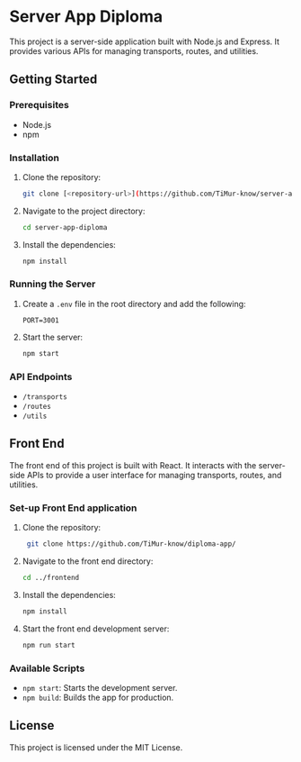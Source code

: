 # Server App Diploma

This project is a server-side application built with Node.js and Express. It provides various APIs for managing transports, routes, and utilities.

## Getting Started

### Prerequisites

- Node.js
- npm

### Installation

1. Clone the repository:
   ```sh
   git clone [<repository-url>](https://github.com/TiMur-know/server-app-diploma.git)
   ```
2. Navigate to the project directory:
   ```sh
   cd server-app-diploma
   ```
3. Install the dependencies:
   ```sh
   npm install
   ```

### Running the Server

1. Create a `.env` file in the root directory and add the following:
   ```env
   PORT=3001
   ```
2. Start the server:
   ```sh
   npm start
   ```

### API Endpoints

- `/transports`
- `/routes`
- `/utils`

## Front End

The front end of this project is built with React. It interacts with the server-side APIs to provide a user interface for managing transports, routes, and utilities.

### Set-up Front End application
1. Clone the repository:
   ```sh
    git clone https://github.com/TiMur-know/diploma-app/
   ```
1. Navigate to the front end directory:
   ```sh
   cd ../frontend
   ```
2. Install the dependencies:
   ```sh
   npm install
   ```
3. Start the front end development server:
   ```sh
   npm run start
   ```

### Available Scripts

- `npm start`: Starts the development server.
- `npm build`: Builds the app for production.

## License

This project is licensed under the MIT License.
